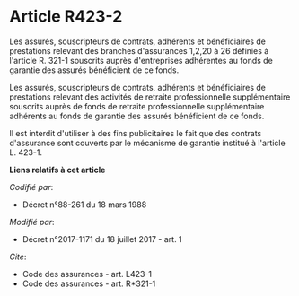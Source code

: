 # Article R423-2

Les assurés, souscripteurs de contrats, adhérents et bénéficiaires de prestations relevant des branches d'assurances 1,2,20 à
26 définies à l'article R. 321-1 souscrits auprès d'entreprises adhérentes au fonds de garantie des assurés bénéficient de ce
fonds.

Les assurés, souscripteurs de contrats, adhérents et bénéficiaires de prestations relevant des activités de retraite
professionnelle supplémentaire souscrits auprès de fonds de retraite professionnelle supplémentaire adhérents au fonds de
garantie des assurés bénéficient de ce fonds.

Il est interdit d'utiliser à des fins publicitaires le fait que des contrats d'assurance sont couverts par le mécanisme de
garantie institué à l'article L. 423-1.

**Liens relatifs à cet article**

_Codifié par_:

  - Décret n°88-261 du 18 mars 1988

_Modifié par_:

  - Décret n°2017-1171 du 18 juillet 2017 - art. 1

_Cite_:

  - Code des assurances - art. L423-1
  - Code des assurances - art. R*321-1
